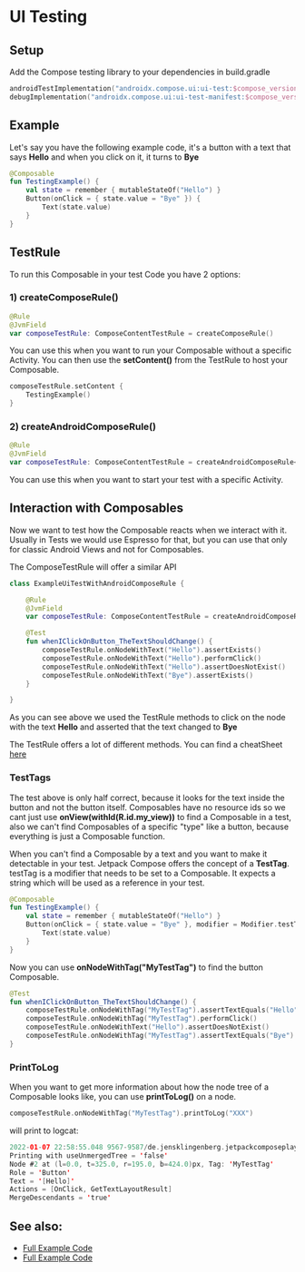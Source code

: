 # UI Testing

## Setup
Add the Compose testing library to your dependencies in build.gradle

```kotlin
androidTestImplementation("androidx.compose.ui:ui-test:$compose_version")
debugImplementation("androidx.compose.ui:ui-test-manifest:$compose_version")
```

## Example
Let's say you have the following example code, it's a button with a text that says **Hello** and when you click on it, it turns to **Bye**

```kotlin
@Composable
fun TestingExample() {
    val state = remember { mutableStateOf("Hello") }
    Button(onClick = { state.value = "Bye" }) {
        Text(state.value)
    }
}
```


## TestRule
To run this Composable in your test Code you have 2 options:

### 1) createComposeRule()
```kotlin
@Rule
@JvmField
var composeTestRule: ComposeContentTestRule = createComposeRule()
```

You can use this when you want to run your Composable without a specific Activity. You can then use the **setContent()** from the TestRule to host your Composable.

```kotlin
composeTestRule.setContent {
    TestingExample()
}
```


### 2) createAndroidComposeRule()
```kotlin
@Rule
@JvmField
var composeTestRule: ComposeContentTestRule = createAndroidComposeRule<UiTestingDemoActivity>()
```

You can use this when you want to start your test with a specific Activity.

## Interaction with Composables

Now we want to test how the Composable reacts when we interact with it. 
Usually in Tests we would use Espresso for that, but you can use that only for classic Android Views and not for Composables.

The ComposeTestRule will offer a similar API

```kotlin
class ExampleUiTestWithAndroidComposeRule {

    @Rule
    @JvmField
    var composeTestRule: ComposeContentTestRule = createAndroidComposeRule<UiTestingDemoActivity>()

    @Test
    fun whenIClickOnButton_TheTextShouldChange() {
        composeTestRule.onNodeWithText("Hello").assertExists()
        composeTestRule.onNodeWithText("Hello").performClick()
        composeTestRule.onNodeWithText("Hello").assertDoesNotExist()
        composeTestRule.onNodeWithText("Bye").assertExists()
    }

}
```

As you can see above we used the TestRule methods to click on the node with the text **Hello** and asserted that the text changed to **Bye**

The TestRule offers a lot of different methods. You can find a cheatSheet [here](https://developer.android.com/jetpack/compose/testing-cheatsheet) 

### TestTags
The test above is only half correct, because it looks for the text inside the button and not the button itself.
Composables have no resource ids so we cant just use **onView(withId(R.id.my_view))** to find a Composable in a test, also we can't find Composables of a specific "type" 
like a button, because everything is just a Composable function. 

When you can't find a Composable by a text and you want to make it detectable in your test. Jetpack Compose offers the concept of a **TestTag**.
testTag is a modifier that needs to be set to a Composable. It expects a string which will be used as a reference in your test.

```kotlin
@Composable
fun TestingExample() {
    val state = remember { mutableStateOf("Hello") }
    Button(onClick = { state.value = "Bye" }, modifier = Modifier.testTag("MyTestTag")) {
        Text(state.value)
    }
}
```

Now you can use **onNodeWithTag("MyTestTag")** to find the button Composable.

```kotlin
@Test
fun whenIClickOnButton_TheTextShouldChange() {
    composeTestRule.onNodeWithTag("MyTestTag").assertTextEquals("Hello")
    composeTestRule.onNodeWithTag("MyTestTag").performClick()
    composeTestRule.onNodeWithText("Hello").assertDoesNotExist()
    composeTestRule.onNodeWithTag("MyTestTag").assertTextEquals("Bye")
}
```

### PrintToLog
When you want to get more information about how the node tree of a Composable looks like, 
you can use **printToLog()** on a node.

```kotlin
composeTestRule.onNodeWithTag("MyTestTag").printToLog("XXX")
```

will print to logcat:

```kotlin
2022-01-07 22:58:55.048 9567-9587/de.jensklingenberg.jetpackcomposeplayground D/XXX: printToLog:
Printing with useUnmergedTree = 'false'
Node #2 at (l=0.0, t=325.0, r=195.0, b=424.0)px, Tag: 'MyTestTag'
Role = 'Button'
Text = '[Hello]'
Actions = [OnClick, GetTextLayoutResult]
MergeDescendants = 'true'
```

## See also:
* [Full Example Code](https://github.com/Foso/Jetpack-Compose-Playground/blob/master/app/src/androidTest/java/de/jensklingenberg/jetpackcomposeplayground/ExampleUiTestWithAndroidComposeRule.kt)
* [Full Example Code](https://github.com/Foso/Jetpack-Compose-Playground/blob/master/app/src/androidTest/java/de/jensklingenberg/jetpackcomposeplayground/ExampleUiTestWithComposeRule.kt)
